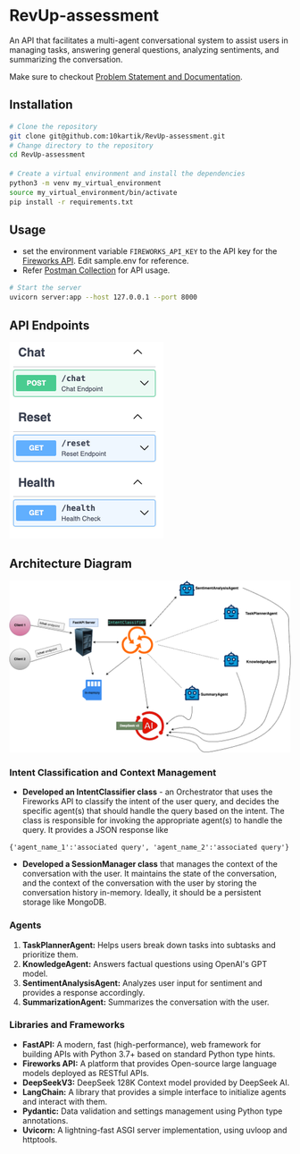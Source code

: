 # RevUp-assessment

An API that facilitates a multi-agent conversational system to assist users in managing tasks, answering general questions, analyzing sentiments, and summarizing the conversation.

Make sure to checkout [Problem Statement and Documentation](./docs/RevUp%20-%20Problem%20Statement.pdf).

## Installation

```sh
# Clone the repository
git clone git@github.com:10kartik/RevUp-assessment.git
# Change directory to the repository
cd RevUp-assessment

# Create a virtual environment and install the dependencies
python3 -m venv my_virtual_environment
source my_virtual_environment/bin/activate
pip install -r requirements.txt
```

## Usage

- set the environment variable `FIREWORKS_API_KEY` to the API key for the [Fireworks API](https://fireworks.ai/account/api-keys). Edit sample.env for reference.
- Refer [Postman Collection](./docs/postman_collection.json) for API usage.

```sh
# Start the server
uvicorn server:app --host 127.0.0.1 --port 8000
```

## API Endpoints

[![API Documentation](./docs/openapi.png)](./docs/openapi.yaml)

## Architecture Diagram

![Architecture Diagram](./docs/HLD.png)

### Intent Classification and Context Management

- <b>Developed an IntentClassifier class</b> - an Orchestrator that uses the Fireworks API to classify the intent of the user query, and decides the specific agent(s) that should handle the query based on the intent. The class is responsible for invoking the appropriate agent(s) to handle the query. It provides a JSON response like

```
{'agent_name_1':'associated query', 'agent_name_2':'associated query'}
```

- <b>Developed a SessionManager class</b> that manages the context of the conversation with the user. It maintains the state of the conversation, and the context of the conversation with the user by storing the conversation history in-memory. Ideally, it should be a persistent storage like MongoDB.

### Agents

1. <b>TaskPlannerAgent:</b> Helps users break down tasks into subtasks and prioritize them.
2. <b>KnowledgeAgent:</b> Answers factual questions using OpenAI's GPT model.
3. <b>SentimentAnalysisAgent:</b> Analyzes user input for sentiment and provides a response accordingly.
4. <b>SummarizationAgent:</b> Summarizes the conversation with the user.

### Libraries and Frameworks

- <b>FastAPI:</b> A modern, fast (high-performance), web framework for building APIs with Python 3.7+ based on standard Python type hints.
- <b>Fireworks API:</b> A platform that provides Open-source large language models deployed as RESTful APIs.
- <b>DeepSeekV3:</b> DeepSeek 128K Context model provided by DeepSeek AI.
- <b>LangChain:</b> A library that provides a simple interface to initialize agents and interact with them.
- <b>Pydantic:</b> Data validation and settings management using Python type annotations.
- <b>Uvicorn:</b> A lightning-fast ASGI server implementation, using uvloop and httptools.
